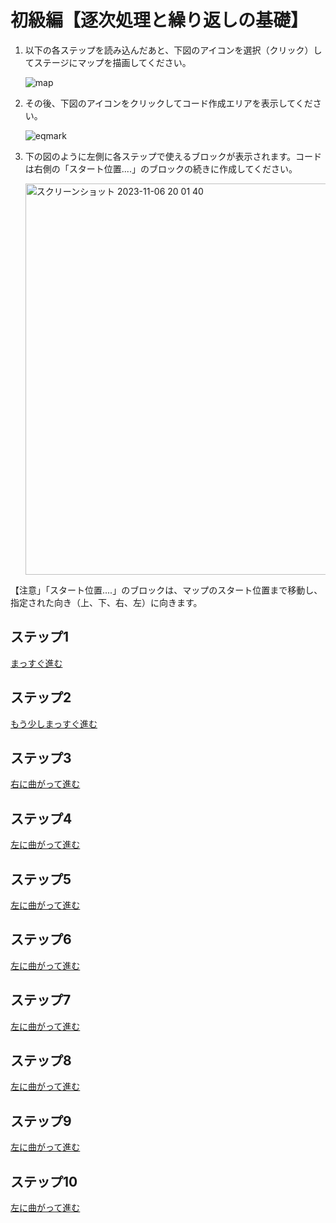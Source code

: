 # 初級編【逐次処理と繰り返しの基礎】

1. 以下の各ステップを読み込んだあと、下図のアイコンを選択（クリック）してステージにマップを描画してください。

   ![map](https://github.com/oomori-kun/toiodo_maz/assets/17058514/0cb74e6e-7e8e-49f2-bad7-1bf90b0a0b80)

1. その後、下図のアイコンをクリックしてコード作成エリアを表示してください。

   ![eqmark](https://github.com/oomori-kun/toiodo_maz/assets/17058514/1c0fc6de-b729-4d49-8b4c-67b9a739f4b3)

1. 下の図のように左側に各ステップで使えるブロックが表示されます。コードは右側の「スタート位置....」のブロックの続きに作成してください。

   <img width="626" alt="スクリーンショット 2023-11-06 20 01 40" src="https://github.com/oomori-kun/toiodo_maz/assets/17058514/db383da4-6a52-4967-8917-90653158678c">


【注意」「スタート位置....」のブロックは、マップのスタート位置まで移動し、指定された向き（上、下、右、左）に向きます。



## ステップ1
[まっすぐ進む](https://toio.github.io/toio-visual-programming/beta/?project=https://github.com/oomori-kun/toiodo_maz/blob/main/tutorial/toiodo_maz_t1.sb3)

## ステップ2
[もう少しまっすぐ進む](https://toio.github.io/toio-visual-programming/beta/?project=https://github.com/oomori-kun/toiodo_maz/blob/main/tutorial/toiodo_maz_t2.sb3)

## ステップ3
[右に曲がって進む](https://toio.github.io/toio-visual-programming/beta/?project=https://github.com/oomori-kun/toiodo_maz/blob/main/tutorial/toiodo_maz_t3.sb3)

## ステップ4
[左に曲がって進む](https://toio.github.io/toio-visual-programming/beta/?project=https://github.com/oomori-kun/toiodo_maz/blob/main/tutorial/toiodo_maz_t4.sb3)

## ステップ5
[左に曲がって進む](https://toio.github.io/toio-visual-programming/beta/?project=https://github.com/oomori-kun/toiodo_maz/blob/main/tutorial/toiodo_maz_t5.sb3)

## ステップ6
[左に曲がって進む](https://toio.github.io/toio-visual-programming/beta/?project=https://github.com/oomori-kun/toiodo_maz/blob/main/tutorial/toiodo_maz_t6.sb3)

## ステップ7
[左に曲がって進む](https://toio.github.io/toio-visual-programming/beta/?project=https://github.com/oomori-kun/toiodo_maz/blob/main/tutorial/toiodo_maz_t7.sb3)

## ステップ8
[左に曲がって進む](https://toio.github.io/toio-visual-programming/beta/?project=https://github.com/oomori-kun/toiodo_maz/blob/main/tutorial/toiodo_maz_t8.sb3)

## ステップ9
[左に曲がって進む](https://toio.github.io/toio-visual-programming/beta/?project=https://github.com/oomori-kun/toiodo_maz/blob/main/tutorial/toiodo_maz_t9.sb3)

## ステップ10
[左に曲がって進む](https://toio.github.io/toio-visual-programming/beta/?project=https://github.com/oomori-kun/toiodo_maz/blob/main/tutorial/toiodo_maz_t10.sb3)

